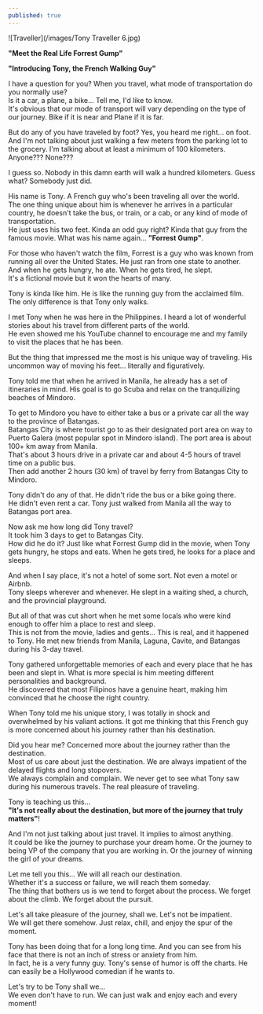 ```yaml
---
published: true
---
```

![Traveller](/images/Tony Traveller 6.jpg)

**"Meet the Real Life Forrest Gump"**

**"Introducing Tony, the French Walking Guy"**

I have a question for you? When you travel, what mode of transportation do you normally use?  
Is it a car, a plane, a bike... Tell me, I'd like to know.   
It's obvious that our mode of transport will vary depending on the type of our journey. 
Bike if it is near and Plane if it is far.

But do any of you have traveled by foot?  Yes, you heard me right... on foot.   
And I'm not talking about just walking a few meters from the parking lot to the grocery.
I'm talking about at least a minimum of 100 kilometers.   
Anyone??? None???

I guess so. Nobody in this damn earth will walk a hundred kilometers. 
Guess what? Somebody just did.

His name is Tony. A French guy who's been traveling all over the world.   
The one thing unique about him is whenever he arrives in a particular country, he doesn't take the bus, or train, or a cab, or any kind of mode of transportation.   
He just uses his two feet. 
Kinda an odd guy right? Kinda that guy from the famous movie. What was his name again... **"Forrest Gump"**. 

For those who haven't watch the film, Forrest is a guy who was known from running all over the United States. He just ran from one state to another.   
And when he gets hungry, he ate. When he gets tired, he slept.   
It's a fictional movie but it won the hearts of many.

Tony is kinda like him. He is like the running guy from the acclaimed film.   
The only difference is that Tony only walks. 

I met Tony when he was here in the Philippines. I heard a lot of wonderful stories about his travel from different parts of the world.   
He even showed me his YouTube channel to encourage me and my family to visit the places that he has been.

But the thing that impressed me the most is his unique way of traveling. His uncommon way of moving his feet... literally and figuratively.

Tony told me that when he arrived in Manila, he already has a set of itineraries in mind.
His goal is to go Scuba and relax on the tranquilizing beaches of Mindoro.

To get to Mindoro you have to either take a bus or a private car all the way to the province of Batangas.   
Batangas City is where tourist go to as their designated port area on way to Puerto Galera (most popular spot in Mindoro island).
The port area is about 100+ km away from Manila.   
That's about 3 hours drive in a private car and about 4-5 hours of travel time on a public bus.   
Then add another 2 hours (30 km) of travel by ferry from Batangas City to Mindoro.

Tony didn't do any of that. He didn't ride the bus or a bike going there.   
He didn't even rent a car. 
Tony just walked from Manila all the way to Batangas port area.

Now ask me how long did Tony travel?   
It took him 3 days to get to Batangas City.   
How did he do it? Just like what Forrest Gump did in the movie, when Tony gets hungry, he stops and eats. 
When he gets tired, he looks for a place and sleeps. 

And when I say place, it's not a hotel of some sort. Not even a motel or Airbnb.   
Tony sleeps wherever and whenever. He slept in a waiting shed, a church, and the provincial playground.

But all of that was cut short when he met some locals who were kind enough to offer him a place to rest and sleep.   
This is not from the movie, ladies and gents...
This is real, and it happened to Tony. He met new friends from Manila, Laguna, Cavite, and Batangas during his 3-day travel.

Tony gathered unforgettable memories of each and every place that he has been and slept in.
What is more special is him meeting different personalities and background.   
He discovered that most Filipinos have a genuine heart, making him convinced that he choose the right country.

When Tony told me his unique story, I was totally in shock and overwhelmed by his valiant actions. 
It got me thinking that this French guy is more concerned about his journey rather than his destination.

Did you hear me? Concerned more about the journey rather than the destination.   
Most of us care about just the destination. We are always impatient of the delayed flights and long stopovers.   
We always complain and complain. 
We never get to see what Tony saw during his numerous travels. The real pleasure of traveling.

Tony is teaching us this...   
**"It's not really about the destination, but more of the journey that truly matters"**!

And I'm not just talking about just travel. 
It implies to almost anything.   
It could be like the journey to purchase your dream home. Or the journey to being VP of the company that you are working in. Or the journey of winning the girl of your dreams.

Let me tell you this... We will all reach our destination.   
Whether it's a success or failure, we will reach them someday.   
The thing that bothers us is we tend to forget about the process. We forget about the climb. We forget about the pursuit.

Let's all take pleasure of the journey, shall we. Let's not be impatient.   
We will get there somehow. 
Just relax, chill, and enjoy the spur of the moment.

Tony has been doing that for a long long time. And you can see from his face that there is not an inch of stress or anxiety from him.   
In fact, he is a very funny guy. Tony's sense of humor is off the charts. He can easily be a Hollywood comedian if he wants to.

Let's try to be Tony shall we...   
We even don't have to run. 
We can just walk and enjoy each and every moment!





